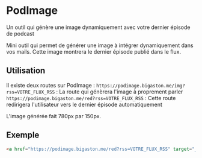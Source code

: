 # PodImage
Un outil qui génère une image dynamiquement avec votre dernier épisode de podcast

Mini outil qui permet de générer une image à intégrer dynamiquement dans vos mails. Cette image montrera le dernier épisode publié dans le flux.

## Utilisation
Il existe deux routes sur PodImage :
`https://podimage.bigaston.me/img?rss=VOTRE_FLUX_RSS` : La route qui génèrera l'image à proprement parler
`https://podimage.bigaston.me/red?rss=VOTRE_FLUX_RSS` : Cette route redirigera l'utilisateur vers le dernier épisode automatiquement

L'image générée fait 780px par 150px.

## Exemple
```HTML
<a href="https://podimage.bigaston.me/red?rss=VOTRE_FLUX_RSS" target="_blank"><img src="https://podimage.bigaston.me/img?rss=VOTRE_FLUX_RSS" alt="Dernier épisode de VOTRE PODCAST" /></a>
```